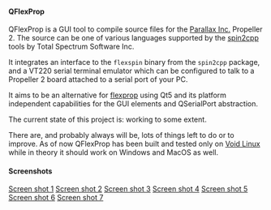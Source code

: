#### QFlexProp

QFlexProp is a GUI tool to compile source files for the [Parallax Inc.](https://parallax.com) Propeller 2.
The source can be one of various languages supported by the [spin2cpp](https://github.com/totalspectrum/spin2cpp/) tools by Total Spectrum Software Inc.

It integrates an interface to the `flexspin` binary from the `spin2cpp` package, and a VT220 serial terminal emulator which can be configured to talk to a Propeller 2 board attached to a serial port of your PC.

It aims to be an alternative for [flexprop](https://github.com/totalspectrum/flexprop/) using Qt5 and its platform independent capabilities for the GUI elements and QSerialPort abstraction.

The current state of this project is: working to some extent.

There are, and probably always will be, lots of things left to do or to improve.
As of now QFlexProp has been built and tested only on [Void Linux](https://voidlinux.org) while in theory it should work on Windows and MacOS as well.

#### Screenshots

[Screen shot 1](https://github.com/pullmoll/qflexprop/blob/master/screenshots/qflexprop-screenshot-1.png)
[Screen shot 2](https://github.com/pullmoll/qflexprop/blob/master/screenshots/qflexprop-screenshot-2.png)
[Screen shot 3](https://github.com/pullmoll/qflexprop/blob/master/screenshots/qflexprop-screenshot-3.png)
[Screen shot 4](https://github.com/pullmoll/qflexprop/blob/master/screenshots/qflexprop-screenshot-4.png)
[Screen shot 5](https://github.com/pullmoll/qflexprop/blob/master/screenshots/qflexprop-screenshot-5.png)
[Screen shot 6](https://github.com/pullmoll/qflexprop/blob/master/screenshots/qflexprop-screenshot-6.png)
[Screen shot 7](https://github.com/pullmoll/qflexprop/blob/master/screenshots/qflexprop-screenshot-7.png)
